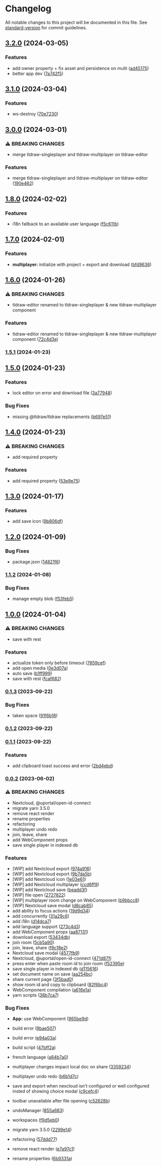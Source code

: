 # Changelog

All notable changes to this project will be documented in this file. See [standard-version](https://github.com/conventional-changelog/standard-version) for commit guidelines.

## [3.2.0](https://github.com/GIP-RECIA/tldraw-webcomponent/compare/v3.1.0...v3.2.0) (2024-03-05)


### Features

* add owner property + fix asset and persistence on multi ([ad45175](https://github.com/GIP-RECIA/tldraw-webcomponent/commit/ad4517598b23fe481a8f87e665f990a9c371aa6b))
* better app dev ([7a742f5](https://github.com/GIP-RECIA/tldraw-webcomponent/commit/7a742f5942991db8b0d026e688f67ab3191bdece))

## [3.1.0](https://github.com/GIP-RECIA/tldraw-webcomponent/compare/v3.0.0...v3.1.0) (2024-03-04)


### Features

* ws-destroy ([70e7230](https://github.com/GIP-RECIA/tldraw-webcomponent/commit/70e723060ea0d79ed2a83a6a74a822f55de8e14a))

## [3.0.0](https://github.com/GIP-RECIA/tldraw-webcomponent/compare/v1.8.0...v3.0.0) (2024-03-01)


### ⚠ BREAKING CHANGES

* merge tldraw-singleplayer and tldraw-multiplayer on tldraw-editor

### Features

* merge tldraw-singleplayer and tldraw-multiplayer on tldraw-editor ([190e462](https://github.com/GIP-RECIA/tldraw-webcomponent/commit/190e4629075500e32e5b0c0d122d78d16ed5139e))

## [1.8.0](https://github.com/GIP-RECIA/tldraw-webcomponent/compare/v1.7.0...v1.8.0) (2024-02-02)


### Features

* i18n fallback to an available user language ([f5c611b](https://github.com/GIP-RECIA/tldraw-webcomponent/commit/f5c611b76bf980d6b73785fefa7d2ab7d1ff7360))

## [1.7.0](https://github.com/GIP-RECIA/tldraw-webcomponent/compare/v1.6.0...v1.7.0) (2024-02-01)


### Features

* **multiplayer:** initialize with project + export and download ([bfd9636](https://github.com/GIP-RECIA/tldraw-webcomponent/commit/bfd963631ae4f955c0b183043f82a4359a369f91))

## [1.6.0](https://github.com/GIP-RECIA/tldraw-webcomponent/compare/v1.5.1...v1.6.0) (2024-01-26)


### ⚠ BREAKING CHANGES

* tldraw-editor renamed to tldraw-singleplayer & new tldraw-multiplayer component

### Features

* tldraw-editor renamed to tldraw-singleplayer & new tldraw-multiplayer component ([72c4d3e](https://github.com/GIP-RECIA/tldraw-webcomponent/commit/72c4d3ea80650a3e1dd1916b766398bd56f64430))

### [1.5.1](https://github.com/GIP-RECIA/tldraw-webcomponent/compare/v1.5.0...v1.5.1) (2024-01-23)

## [1.5.0](https://github.com/GIP-RECIA/tldraw-webcomponent/compare/v1.4.0...v1.5.0) (2024-01-23)


### Features

* lock editor on error and download file ([3a77948](https://github.com/GIP-RECIA/tldraw-webcomponent/commit/3a779483614fc283547261174a3d43976c053c37))


### Bug Fixes

* missing @tldraw/tldraw replacements ([b697e51](https://github.com/GIP-RECIA/tldraw-webcomponent/commit/b697e5163e1ab777d93587de7540619aeaeee446))

## [1.4.0](https://github.com/GIP-RECIA/tldraw-webcomponent/compare/v1.3.0...v1.4.0) (2024-01-23)


### ⚠ BREAKING CHANGES

* add required property

### Features

* add required property ([53e9e75](https://github.com/GIP-RECIA/tldraw-webcomponent/commit/53e9e75ec2a4db2a2a8f381ff2da46191bdd5631))

## [1.3.0](https://github.com/GIP-RECIA/tldraw-webcomponent/compare/v1.2.0...v1.3.0) (2024-01-17)


### Features

* add save icon ([9b806df](https://github.com/GIP-RECIA/tldraw-webcomponent/commit/9b806df2e100a3235157d4277a552777ec0c3a46))

## [1.2.0](https://github.com/GIP-RECIA/tldraw-webcomponent/compare/v1.1.2...v1.2.0) (2024-01-09)


### Bug Fixes

* package.json ([14821f6](https://github.com/GIP-RECIA/tldraw-webcomponent/commit/14821f6e0a1e8354f940eebe9822ceae5ff7018e))

### [1.1.2](https://github.com/GIP-RECIA/tldraw-webcomponent/compare/v1.0.0...v1.1.2) (2024-01-08)


### Bug Fixes

* manage empty blob ([f53feb5](https://github.com/GIP-RECIA/tldraw-webcomponent/commit/f53feb595cdc1abfbf9899157d51474f6d1bf5de))

## [1.0.0](https://github.com/GIP-RECIA/tldraw-webcomponent/compare/v0.1.3...v1.0.0) (2024-01-04)


### ⚠ BREAKING CHANGES

* save with rest

### Features

* actualize token only before timeout ([7859cef](https://github.com/GIP-RECIA/tldraw-webcomponent/commit/7859cef7ffbe8bbca86771f2dc2f853e129c3eba))
* add open media ([0e3d07a](https://github.com/GIP-RECIA/tldraw-webcomponent/commit/0e3d07a7f409b7d6fa1453976264a09ad4f70012))
* auto save ([b1ff999](https://github.com/GIP-RECIA/tldraw-webcomponent/commit/b1ff99969899c34a345339e8850c20134efdec75))
* save with rest ([fcaf682](https://github.com/GIP-RECIA/tldraw-webcomponent/commit/fcaf6827a4d9ad2d1199d6299895e59a81c44a40))

### [0.1.3](https://github.com/GIP-RECIA/tldraw-webcomponent/compare/v0.1.2...v0.1.3) (2023-09-22)


### Bug Fixes

* taken space ([91f6b18](https://github.com/GIP-RECIA/tldraw-webcomponent/commit/91f6b18109116749efe753213847494a1b8c9fb4))

### [0.1.2](https://github.com/GIP-RECIA/tldraw-webcomponent/compare/v0.1.1...v0.1.2) (2023-09-22)

### [0.1.1](https://github.com/GIP-RECIA/tldraw-webcomponent/compare/v0.0.2...v0.1.1) (2023-09-22)


### Features

* add clipboard toast success and error ([2bd4ebd](https://github.com/GIP-RECIA/tldraw-webcomponent/commit/2bd4ebd691571471eb23d6ac108983962ceb4c0d))

### [0.0.2](https://github.com/GIP-RECIA/tldraw-webcomponent/compare/v0.0.0...v0.0.2) (2023-06-02)


### ⚠ BREAKING CHANGES

* Nextcloud, @uportal/open-id-connect
* migrate yarn 3.5.0
* remove react render
* rename properties
* refactoring
* multiplayer undo redo
* join, leave, share
* add WebComponent props
* save single player in indexed db

### Features

* [WIP] add Nextcloud export ([974a916](https://github.com/GIP-RECIA/tldraw-webcomponent/commit/974a91628a2fd4a025dd267d7692a5b377b9ec7c))
* [WIP] add Nextcloud export ([9b7da5b](https://github.com/GIP-RECIA/tldraw-webcomponent/commit/9b7da5b782b687e1734cf65f5d10eb6bd2fd0708))
* [WIP] add Nextcloud icon ([1e03e61](https://github.com/GIP-RECIA/tldraw-webcomponent/commit/1e03e6197e7f6ce2d1562a150b8c8c1597eaee61))
* [WIP] add Nextcloud multiplayer ([ccd6ff9](https://github.com/GIP-RECIA/tldraw-webcomponent/commit/ccd6ff9a087e41e69babe1d8541e1ff34ff5c768))
* [WIP] add Nextcloud save ([beadd3f](https://github.com/GIP-RECIA/tldraw-webcomponent/commit/beadd3f67d12ed75c2825ad25c1c56cc7cf9d146))
* [WIP] file open ([2727822](https://github.com/GIP-RECIA/tldraw-webcomponent/commit/2727822530a4bd6c9bbb4cccb2339f9f8d6b23ee))
* [WIP] multiplayer room change on WebComponent ([b9bbcc8](https://github.com/GIP-RECIA/tldraw-webcomponent/commit/b9bbcc8199067e9439de694dac74e349f00e7b3c))
* [WIP] Nextcloud save modal ([d8cab85](https://github.com/GIP-RECIA/tldraw-webcomponent/commit/d8cab85a39c32d36ce6b5616b158181faef2fd57))
* add ability to focus actions ([19d9d34](https://github.com/GIP-RECIA/tldraw-webcomponent/commit/19d9d34f35b00fcb4dccb4672b078ab3f747df60))
* add concurrently ([31a29c6](https://github.com/GIP-RECIA/tldraw-webcomponent/commit/31a29c60a622b725f0b646a187b25a24875364bb))
* add i18n ([d14dca7](https://github.com/GIP-RECIA/tldraw-webcomponent/commit/d14dca7332db93ca979eb97fd70104638060bcbe))
* add language support ([273c4d3](https://github.com/GIP-RECIA/tldraw-webcomponent/commit/273c4d374fb7451eed1bc3a75c40726357bac10a))
* add WebComponent props ([aa87131](https://github.com/GIP-RECIA/tldraw-webcomponent/commit/aa871314a16d394809dbd4530e6cf558982ace7d))
* download export ([53434db](https://github.com/GIP-RECIA/tldraw-webcomponent/commit/53434db6d37a4595ccd2591a273e1672df4176d3))
* join room ([5cb5a90](https://github.com/GIP-RECIA/tldraw-webcomponent/commit/5cb5a90fbc977638542d80ee4149e35de2e21a19))
* join, leave, share ([f9c18e2](https://github.com/GIP-RECIA/tldraw-webcomponent/commit/f9c18e2a83490c15de6b40b0bf84cdc63216e939))
* Nextcloud save modal ([4577fb9](https://github.com/GIP-RECIA/tldraw-webcomponent/commit/4577fb97e6edf3d3f5d80685d038bcad29ad7531))
* Nextcloud, @uportal/open-id-connect ([471d87f](https://github.com/GIP-RECIA/tldraw-webcomponent/commit/471d87f5b8aee95c3e3df655ab1dd5804bc29d63))
* press enter when paste room id to join room ([f52395e](https://github.com/GIP-RECIA/tldraw-webcomponent/commit/f52395eabd5aafaa3bcce472062b9951a8718ba8))
* save single player in indexed db ([d115616](https://github.com/GIP-RECIA/tldraw-webcomponent/commit/d115616393a06e3ee4d9db377ebecc67fe8b5e4d))
* set document name on save ([aa254bc](https://github.com/GIP-RECIA/tldraw-webcomponent/commit/aa254bc09c85d645c0044ceaff0889f81e584455))
* share current page ([3f5bad0](https://github.com/GIP-RECIA/tldraw-webcomponent/commit/3f5bad0c2a4b094eb28054eb4ab3a3bdeb28da22))
* show room id and copy to clipboard ([82f6bc4](https://github.com/GIP-RECIA/tldraw-webcomponent/commit/82f6bc41006f483019200e5da5ff337a0d7ee264))
* WebComponent compilation ([a616e1a](https://github.com/GIP-RECIA/tldraw-webcomponent/commit/a616e1abe0c328cd627eda83d9cce89e1f0d2ea4))
* yarn scripts ([38b7ca7](https://github.com/GIP-RECIA/tldraw-webcomponent/commit/38b7ca7af9fb6f75392cd4bfce78a6a4d6c8a0be))


### Bug Fixes

* **App:** use WebComponent ([965be9d](https://github.com/GIP-RECIA/tldraw-webcomponent/commit/965be9d484c95325de8d2483fc944cd9ebdf5940))
* build error ([9bae507](https://github.com/GIP-RECIA/tldraw-webcomponent/commit/9bae5074732e0483a14b0f73a244715be363f610))
* build error ([e94a03a](https://github.com/GIP-RECIA/tldraw-webcomponent/commit/e94a03a6bf4448bb11bb1eb713a62f888c01d367))
* build script ([47bff2a](https://github.com/GIP-RECIA/tldraw-webcomponent/commit/47bff2a3bdda7fbd776ce16625dc19436eed0bed))
* french language ([a84b7a0](https://github.com/GIP-RECIA/tldraw-webcomponent/commit/a84b7a0bf1ce89dd86179afbdeaa2ac01fe7e011))
* multiplayer changes impact local doc on share ([3359234](https://github.com/GIP-RECIA/tldraw-webcomponent/commit/33592348809618ec9c66a5f88becbd022de2f296))
* multiplayer undo redo ([b6b1d7c](https://github.com/GIP-RECIA/tldraw-webcomponent/commit/b6b1d7c9566e298572e55ba3e6c49a84bc3a5ae6))
* save and export when nexcloud isn't configured or well configured insted of showing choice modal ([c9cefc4](https://github.com/GIP-RECIA/tldraw-webcomponent/commit/c9cefc4a31145cf0b31256c6283f37b45440e551))
* toolbar unavailable after file opening ([c52628b](https://github.com/GIP-RECIA/tldraw-webcomponent/commit/c52628b58007f8b2327f4fdc1c07f7155265e041))
* undoManager ([855a683](https://github.com/GIP-RECIA/tldraw-webcomponent/commit/855a6838c500fa86f41dd98bdc85a96f1f44172c))
* workspaces ([f9d5eb0](https://github.com/GIP-RECIA/tldraw-webcomponent/commit/f9d5eb0bb2f90fbb86eb6fb10443558eb8d6e072))


* migrate yarn 3.5.0 ([2299e14](https://github.com/GIP-RECIA/tldraw-webcomponent/commit/2299e148fec87fb4f7cb0ba59a6bc9ccf4c33df4))
* refactoring ([57ddd77](https://github.com/GIP-RECIA/tldraw-webcomponent/commit/57ddd77c51e116787a912b4d896e54307d6c1950))
* remove react render ([e7a97c1](https://github.com/GIP-RECIA/tldraw-webcomponent/commit/e7a97c15e3ca7f286a1fb0e086af90f0d9b0c281))
* rename properties ([6b9331a](https://github.com/GIP-RECIA/tldraw-webcomponent/commit/6b9331a39339d009f277bf630575c144a7abc6d8))
